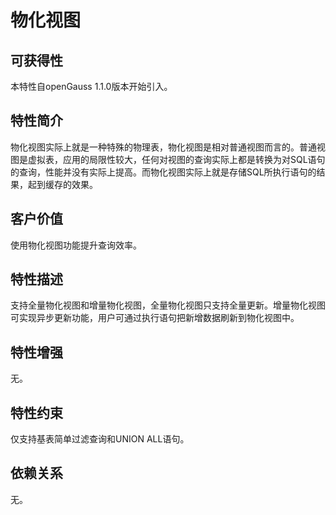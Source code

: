 # 物化视图<a name="ZH-CN_TOPIC_0000001088566338"></a>

## 可获得性<a name="section1136213124018"></a>

本特性自openGauss 1.1.0版本开始引入。

## 特性简介<a name="section31192232416"></a>

物化视图实际上就是一种特殊的物理表，物化视图是相对普通视图而言的。普通视图是虚拟表，应用的局限性较大，任何对视图的查询实际上都是转换为对SQL语句的查询，性能并没有实际上提高。而物化视图实际上就是存储SQL所执行语句的结果，起到缓存的效果。

## 客户价值<a name="section747141119423"></a>

使用物化视图功能提升查询效率。

## 特性描述<a name="section1796166174315"></a>

支持全量物化视图和增量物化视图，全量物化视图只支持全量更新。增量物化视图可实现异步更新功能，用户可通过执行语句把新增数据刷新到物化视图中。

## 特性增强<a name="section18965647194512"></a>

无。

## 特性约束<a name="section1575615618465"></a>

仅支持基表简单过滤查询和UNION ALL语句。

## 依赖关系<a name="section2535204364616"></a>

无。

